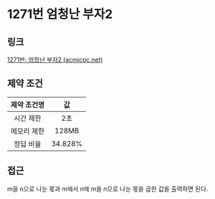 # 1271번 엄청난 부자2

## 링크

[1271번: 엄청난 부자2 (acmicpc.net)](https://www.acmicpc.net/problem/1271)

## 제약 조건

| 제약 조건명 |   값    |
| :---------: | :-----: |
|  시간 제한  |   2초   |
| 메모리 제한 |  128MB  |
|  정답 비율  | 34.828% |

## 접근

m을 n으로 나눈 몫과 m에서 n에 m을 n으로 나눈 몫을 곱한 값을 출력하면 된다.
